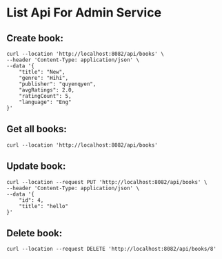 # List Api For Admin Service

## Create book:
```shell
curl --location 'http://localhost:8082/api/books' \
--header 'Content-Type: application/json' \
--data '{
    "title": "New",
    "genre": "Hihi",
    "publisher": "quyenqyen",
    "avgRatings": 2.0,
    "ratingCount": 5,
    "language": "Eng"
}'
```

## Get all books:
```shell
curl --location 'http://localhost:8082/api/books'
```

## Update book:
```shell
curl --location --request PUT 'http://localhost:8082/api/books' \
--header 'Content-Type: application/json' \
--data '{
    "id": 4,
    "title": "hello"
}'
```

## Delete book:
```shell
curl --location --request DELETE 'http://localhost:8082/api/books/8'
```